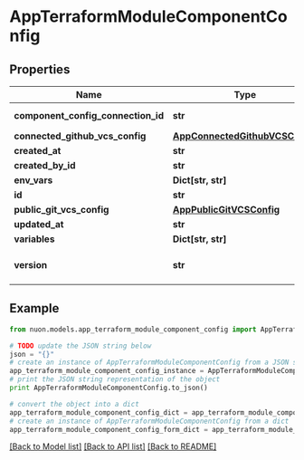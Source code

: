 # AppTerraformModuleComponentConfig


## Properties

Name | Type | Description | Notes
------------ | ------------- | ------------- | -------------
**component_config_connection_id** | **str** | parent reference | [optional] 
**connected_github_vcs_config** | [**AppConnectedGithubVCSConfig**](AppConnectedGithubVCSConfig.md) |  | [optional] 
**created_at** | **str** |  | [optional] 
**created_by_id** | **str** |  | [optional] 
**env_vars** | **Dict[str, str]** |  | [optional] 
**id** | **str** |  | [optional] 
**public_git_vcs_config** | [**AppPublicGitVCSConfig**](AppPublicGitVCSConfig.md) |  | [optional] 
**updated_at** | **str** |  | [optional] 
**variables** | **Dict[str, str]** |  | [optional] 
**version** | **str** | terraform configuration values | [optional] 

## Example

```python
from nuon.models.app_terraform_module_component_config import AppTerraformModuleComponentConfig

# TODO update the JSON string below
json = "{}"
# create an instance of AppTerraformModuleComponentConfig from a JSON string
app_terraform_module_component_config_instance = AppTerraformModuleComponentConfig.from_json(json)
# print the JSON string representation of the object
print AppTerraformModuleComponentConfig.to_json()

# convert the object into a dict
app_terraform_module_component_config_dict = app_terraform_module_component_config_instance.to_dict()
# create an instance of AppTerraformModuleComponentConfig from a dict
app_terraform_module_component_config_form_dict = app_terraform_module_component_config.from_dict(app_terraform_module_component_config_dict)
```
[[Back to Model list]](../README.md#documentation-for-models) [[Back to API list]](../README.md#documentation-for-api-endpoints) [[Back to README]](../README.md)


